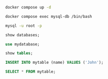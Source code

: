 ```bash
docker compose up -d
```

```bash
docker compose exec mysql-db /bin/bash
```

```bash
mysql -u root -p
```

```sql
show databases;
```

```sql
use mydatabase;
```

```sql
show tables;
```

```sql
INSERT INTO mytable (name) VALUES ('John');
```

```sql
SELECT * FROM mytable;
```
